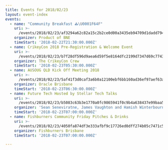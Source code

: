 ```yaml
---
title: Events for 2018/02/23
layout: event-index
events:
  - name: "Community Breakfast ⛪️\U0001F64F"
    uri: >-
      /events/2018/02/23/af3294a62c82a15c2b2ce0d00a3435eb94709d1dadd794454d27376a7b2e94cd
    organizer: Product of BNE
    timeStart: '2018-02-22T21:30:00.000Z'
  - name: CrikeyCon 2018 Pre-Registration & Welcome Event
    uri: >-
      /events/2018/02/23/b7f28df596d9aea6d59f5e8164dfc2199d7347d69c77430e14da39e3e607fb22
    organizer: The CrikeyCon Crew
    timeStart: '2018-02-23T05:30:00.000Z'
  - name: AUSOUG QLD Kick Off Meeting 2018
    uri: >-
      /events/2018/02/23/5af41f3d0caf3a6b0a12100ebf6bb160ad36ef97aef63aa6f501ecc7685b595a
    organizer: Oracle Brisbane
    timeStart: '2018-02-23T06:30:00.000Z'
  - name: Future Tech Hosted by Stellar Tech Talks
    uri: >-
      /events/2018/02/23/b5083c63b3e1770a0fc9865941f0c9b4a638437e99baa5e83dbe0d04690751a1
    organizer: 'Sean Seneviratne, James Vaughton and Hamish Winterbourn'
    timeStart: '2018-02-23T07:00:00.000Z'
  - name: Fishburners Community Friday Pitches & Drinks
    uri: >-
      /events/2018/02/23/4050fa874df3e333afbf9c17726ed0dff274b05c7471c58b2ca2cd824fa9a66f
    organizer: Fishburners Brisbane
    timeStart: '2018-02-23T07:00:00.000Z'

---
```


